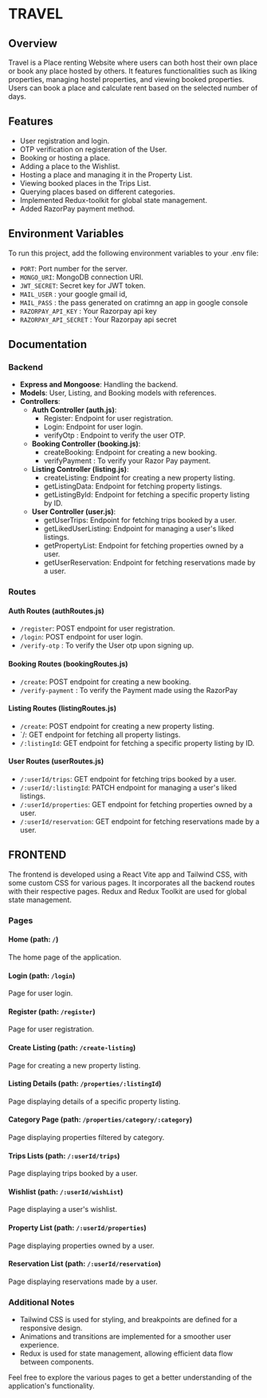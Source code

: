 # TRAVEL

## Overview

Travel is a Place renting Website where users can both host their own place or book any place hosted by others. It features functionalities such as liking properties, managing hostel properties, and viewing booked properties. Users can book a place and calculate rent based on the selected number of days.

## Features

- User registration and login.
- OTP verification on registeration of the User.
- Booking or hosting a place.
- Adding a place to the Wishlist.
- Hosting a place and managing it in the Property List.
- Viewing booked places in the Trips List.
- Querying places based on different categories.
- Implemented Redux-toolkit for global state management.
- Added RazorPay payment method.
  

## Environment Variables

To run this project, add the following environment variables to your .env file:

- `PORT`: Port number for the server.
- `MONGO_URI`: MongoDB connection URI.
- `JWT_SECRET`: Secret key for JWT token.
- `MAIL_USER` : your google gmail id,
- `MAIL_PASS` : the pass generated on cratimng an app in google console
- `RAZORPAY_API_KEY` : Your Razorpay api key
- `RAZORPAY_API_SECRET` : Your Razorpay api secret 

## Documentation

### Backend

- **Express and Mongoose**: Handling the backend.
- **Models**: User, Listing, and Booking models with references.
- **Controllers**:
  - **Auth Controller (auth.js)**:
    - Register: Endpoint for user registration.
    - Login: Endpoint for user login.
    - verifyOtp : Endpoint to verify the user OTP.
  - **Booking Controller (booking.js)**:
    - createBooking: Endpoint for creating a new booking.
    - verifyPayment : To verify your Razor Pay payment.
  - **Listing Controller (listing.js)**:
    - createListing: Endpoint for creating a new property listing.
    - getListingData: Endpoint for fetching property listings.
    - getListingById: Endpoint for fetching a specific property listing by ID.
  - **User Controller (user.js)**:
    - getUserTrips: Endpoint for fetching trips booked by a user.
    - getLikedUserListing: Endpoint for managing a user's liked listings.
    - getPropertyList: Endpoint for fetching properties owned by a user.
    - getUserReservation: Endpoint for fetching reservations made by a user.

### Routes

#### Auth Routes (authRoutes.js)

- `/register`: POST endpoint for user registration.
- `/login`: POST endpoint for user login.
- `/verify-otp` : To verify the User otp upon signing up.

#### Booking Routes (bookingRoutes.js)

- `/create`: POST endpoint for creating a new booking.
- `/verify-payment` : To verify the Payment made using the RazorPay

#### Listing Routes (listingRoutes.js)

- `/create`: POST endpoint for creating a new property listing.
- `/: GET endpoint for fetching all property listings.
- `/:listingId`: GET endpoint for fetching a specific property listing by ID.

#### User Routes (userRoutes.js)

- `/:userId/trips`: GET endpoint for fetching trips booked by a user.
- `/:userId/:listingId`: PATCH endpoint for managing a user's liked listings.
- `/:userId/properties`: GET endpoint for fetching properties owned by a user.
- `/:userId/reservation`: GET endpoint for fetching reservations made by a user.

## FRONTEND

The frontend is developed using a React Vite app and Tailwind CSS, with some custom CSS for various pages. It incorporates all the backend routes with their respective pages. Redux and Redux Toolkit are used for global state management.

### Pages

#### Home (path: `/`)

The home page of the application.

#### Login (path: `/login`)

Page for user login.

#### Register (path: `/register`)

Page for user registration.

#### Create Listing (path: `/create-listing`)

Page for creating a new property listing.

#### Listing Details (path: `/properties/:listingId`)

Page displaying details of a specific property listing.

#### Category Page (path: `/properties/category/:category`)

Page displaying properties filtered by category.

#### Trips Lists (path: `/:userId/trips`)

Page displaying trips booked by a user.

#### Wishlist (path: `/:userId/wishList`)

Page displaying a user's wishlist.

#### Property List (path: `/:userId/properties`)

Page displaying properties owned by a user.

#### Reservation List (path: `/:userId/reservation`)

Page displaying reservations made by a user.

### Additional Notes

- Tailwind CSS is used for styling, and breakpoints are defined for a responsive design.
- Animations and transitions are implemented for a smoother user experience.
- Redux is used for state management, allowing efficient data flow between components.

Feel free to explore the various pages to get a better understanding of the application's functionality.

